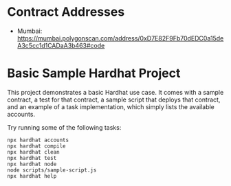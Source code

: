 # Contract Addresses

- Mumbai: https://mumbai.polygonscan.com/address/0xD7E82F9Fb70dEDC0a15deA3c5cc1d1CADaA3b463#code

# Basic Sample Hardhat Project

This project demonstrates a basic Hardhat use case. It comes with a sample contract, a test for that contract, a sample script that deploys that contract, and an example of a task implementation, which simply lists the available accounts.

Try running some of the following tasks:

```shell
npx hardhat accounts
npx hardhat compile
npx hardhat clean
npx hardhat test
npx hardhat node
node scripts/sample-script.js
npx hardhat help
```
